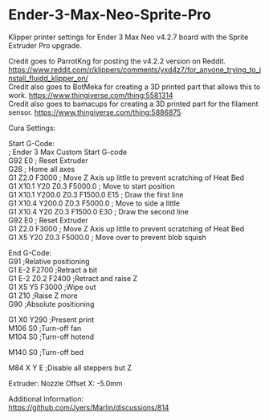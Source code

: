 # Ender-3-Max-Neo-Sprite-Pro
Klipper printer settings for Ender 3 Max Neo v4.2.7 board with the Sprite Extruder Pro upgrade. 

Credit goes to ParrotKng for posting the v4.2.2 version on Reddit. https://www.reddit.com/r/klippers/comments/yxd4z7/for_anyone_trying_to_install_fluidd_klipper_on/ <br />
Credit also goes to BotMeka for creating a 3D printed part that allows this to work. https://www.thingiverse.com/thing:5581314 <br />
Credit also goes to bamacups for creating a 3D printed part for the filament sensor. https://www.thingiverse.com/thing:5886875 <br />


Cura Settings:<br />

Start G-Code:<br />
; Ender 3 Max Custom Start G-code<br />
G92 E0 ; Reset Extruder<br />
G28 ; Home all axes<br />
G1 Z2.0 F3000 ; Move Z Axis up little to prevent scratching of Heat Bed<br />
G1 X10.1 Y20 Z0.3 F5000.0 ; Move to start position<br />
G1 X10.1 Y200.0 Z0.3 F1500.0 E15 ; Draw the first line<br />
G1 X10.4 Y200.0 Z0.3 F5000.0 ; Move to side a little<br />
G1 X10.4 Y20 Z0.3 F1500.0 E30 ; Draw the second line<br />
G92 E0 ; Reset Extruder<br />
G1 Z2.0 F3000 ; Move Z Axis up little to prevent scratching of Heat Bed<br />
G1 X5 Y20 Z0.3 F5000.0 ; Move over to prevent blob squish<br />

End G-Code:<br />
G91 ;Relative positioning<br />
G1 E-2 F2700 ;Retract a bit<br />
G1 E-2 Z0.2 F2400 ;Retract and raise Z<br />
G1 X5 Y5 F3000 ;Wipe out<br />
G1 Z10 ;Raise Z more<br />
G90 ;Absolute positioning<br />

G1 X0 Y290 ;Present print<br />
M106 S0 ;Turn-off fan<br />
M104 S0 ;Turn-off hotend<br />

M140 S0 ;Turn-off bed<br />

M84 X Y E ;Disable all steppers but Z<br />

Extruder:
Nozzle Offset X: -5.0mm

Additional Information:<br />
https://github.com/Jyers/Marlin/discussions/814<br />
